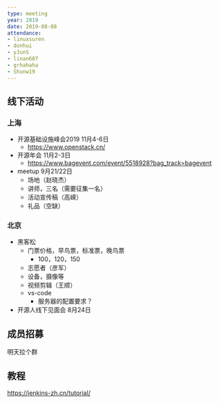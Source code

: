 ```yaml
---
type: meeting
year: 2019
date: 2019-08-08
attendance:
- linuxsuren
- donhui
- yJunS
- linan607
- grhahaha
- Shunw19
---
```


## 线下活动

### 上海

* 开源基础设施峰会2019 11月4-6日
    * https://www.openstack.cn/
* 开源年会 11月2-3日
    * https://www.bagevent.com/event/5518928?bag_track=bagevent
* meetup 9月21/22日
    * 场地（赵晓杰）
    * 讲师，三名（需要征集一名）
    * 活动宣传稿（高嵘）
    * 礼品（空缺）

### 北京

* 黑客松
    * 门票价格，早鸟票，标准票，晚鸟票
        * 100，120，150
    * 志愿者（彦军）
    * 设备，摄像等
    * 视频剪辑（王顺）
    * vs-code
        * 服务器的配置要求？
* 开源人线下见面会 8月24日

## 成员招募

明天拉个群

## 教程

https://jenkins-zh.cn/tutorial/
